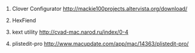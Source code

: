 1. Clover Configurator
http://mackie100projects.altervista.org/download/

2. HexFiend

3. kext utility
http://cvad-mac.narod.ru/index/0-4

4. plistedit-pro
http://www.macupdate.com/app/mac/14363/plistedit-pro/
